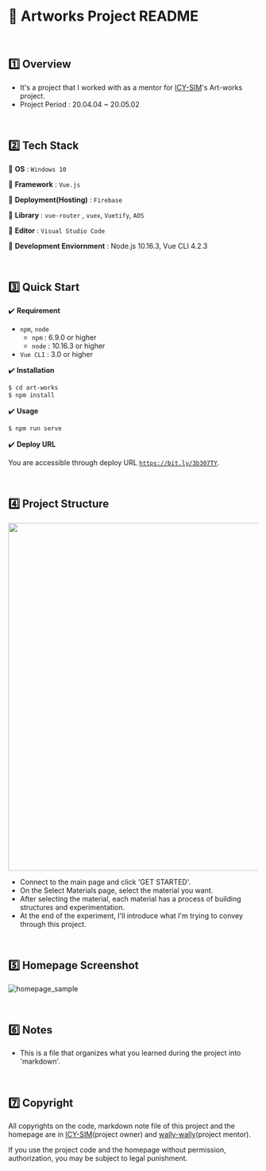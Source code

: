 # :art: Artworks Project README

<br>

## :one: Overview

- It's a project that I worked with as a mentor for <a href="https://github.com/ICY-SIM" target="_blank">ICY-SIM</a>'s Art-works project.
- Project Period : 20.04.04 ~ 20.05.02

<br>

## :two: Tech Stack

:round_pushpin: <b>OS</b> : `Windows 10` 

:round_pushpin: <b>Framework</b> : `Vue.js`

:round_pushpin: <b>Deployment(Hosting)</b> : `Firebase`

:round_pushpin: <b>Library</b> : `vue-router` , `vuex`, `Vuetify`, `AOS`

:round_pushpin: <b>Editor</b> : `Visual Studio Code`

:round_pushpin: <b>Development Enviornment</b> : Node.js 10.16.3, Vue CLI 4.2.3

<br>

## :three: Quick Start

:heavy_check_mark: <b>Requirement</b>

- `npm`, `node` 
  - `npm` : 6.9.0 or higher
  - `node` : 10.16.3 or higher
- `Vue CLI` : 3.0 or higher

:heavy_check_mark: <b>Installation</b>

```bash
$ cd art-works
$ npm install
```

:heavy_check_mark: <b>Usage</b>

```bash
$ npm run serve
```

:heavy_check_mark: <b>Deploy URL</b>

You are accessible through deploy URL <a href="https://art-sample.firebaseapp.com" target="_blank"> `https://bit.ly/3b307TY`</a>.

<br>

## :four: Project Structure

<img src="https://user-images.githubusercontent.com/52685250/78021728-ae987a00-738e-11ea-83e2-cbf44eb4639f.png" width="700">

- Connect to the main page and click 'GET STARTED'.
- On the Select Materials page, select the material you want.
- After selecting the material, each material has a process of building structures and experimentation.
- At the end of the experiment, I'll introduce what I'm trying to convey through this project.

<br>

## :five: Homepage Screenshot

![homepage_sample](https://user-images.githubusercontent.com/52685250/80921040-9d3bf680-8dae-11ea-9bcf-67cd48603518.png)

<br>

## :six: Notes

- This is a file that organizes what you learned during the project into 'markdown'.

<br>

## :seven: Copyright

All copyrights on the code, markdown note file of this project and the homepage are in <a href="https://github.com/ICY-SIM" target="_blank">ICY-SIM</a>(project owner) and [wally-wally](https://github.com/wally-wally)(project mentor).

If you use the project code and the homepage without permission, authorization, you may be subject to legal punishment.